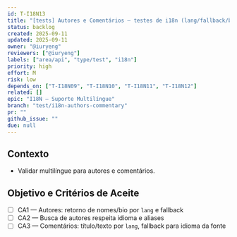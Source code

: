```yaml
---
id: T-I18N13
title: "[tests] Autores e Comentários — testes de i18n (lang/fallback/busca)"
status: backlog
created: 2025-09-11
updated: 2025-09-11
owner: "@iuryeng"
reviewers: ["@iuryeng"]
labels: ["area/api", "type/test", "i18n"]
priority: high
effort: M
risk: low
depends_on: ["T-I18N09", "T-I18N10", "T-I18N11", "T-I18N12"]
related: []
epic: "I18N — Suporte Multilíngue"
branch: "test/i18n-authors-commentary"
pr: ""
github_issue: ""
due: null
---
```


## Contexto
- Validar multilíngue para autores e comentários.

## Objetivo e Critérios de Aceite
- [ ] CA1 — Autores: retorno de nomes/bio por `lang` e fallback
- [ ] CA2 — Busca de autores respeita idioma e aliases
- [ ] CA3 — Comentários: título/texto por `lang`, fallback para idioma da fonte
